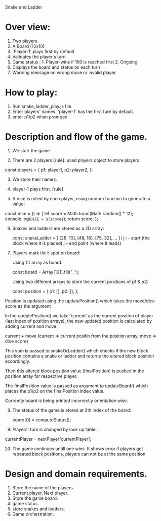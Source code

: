 Snake and Ladder

# Over view:

1. Two players
2. A Board (10x10)
3. 'Player-1' plays first by default 
4. Validates the player's turn
5. Game status :
            1. Player-wins if 100 is reached first
            2. Ongoing
6. Displays the board and status on each turn
7. Warning message on wrong move or invalid player.


# How to play:

1. Run snake_ladder_play.js file.
2. Enter players' names. 'player-1' has the first turn by default.
3. enter p1/p2 when promped.  

# Description and flow of the game. 

1. We start the game.

2. There are 2 players [rule]:  used players object to store players.

  const players = {
    p1: player1,
    p2: player2,
  };

3. We store their names.

4. player-1 plays first. [rule]

5. A dice is rolled by each player, using random function to generate a value:

  const dice = () => {
    let score = Math.trunc(Math.random() * 12);
    console.log(`DICE = ${score}`);
    return score;
  };

6. Snakes and ladders are stored as a 2D array:

   const snakeLadder = [ [28, 10], [48, 16], [75, 32],.... ]
                          i   j
   i - start (the block where it is placed)
   j - end point (where it leads)

7. Players mark their spot on board:

   Using 1D array as board:

   const board = Array(101).fill("_");

   Using two different arrays to store the current positions of p1 & p2:

   const position = {
    p1: [],
    p2: [],
  };

  Position is updated using the updatePosition() which takes the move/dice score as the argument 

  In the updatePosition() we take 'current' as the current position of player (last index of position arrays), the new updated position is calculated by adding current and move:
  
  current + move  (current => current positin from the position array, move => dice score)

  This sum is passed to snakeOrLadder() which checks if the new block position contains a snake or ladder and returns the altered block position accordingly.
  
  Then this altered block position value  (finalPosition) is pushed in the position array for respective player.

  The finalPosition value is passed as argument to updateBoard() which places the p1/p2 on the finalPosition index value.
  
  Currently board is being printed incorrectly orientation wise.

8. The status of the game is stored at 0th index of the board:

     board[0] = computeStatus();

9. Players' turn is changed by look up table:

  currentPlayer = nextPlayer[currentPlayer];

10. The game continues untill one wins. It shows error if players get repeated block positions, players can not be at the same position.

  # Design and domain requirements. 

  1. Store the name of the players.
  2. Current player, Next player.
  3. Store the game board.
  4. game status.
  5. store snakes and ladders.
  5. Game orchestration. 

    